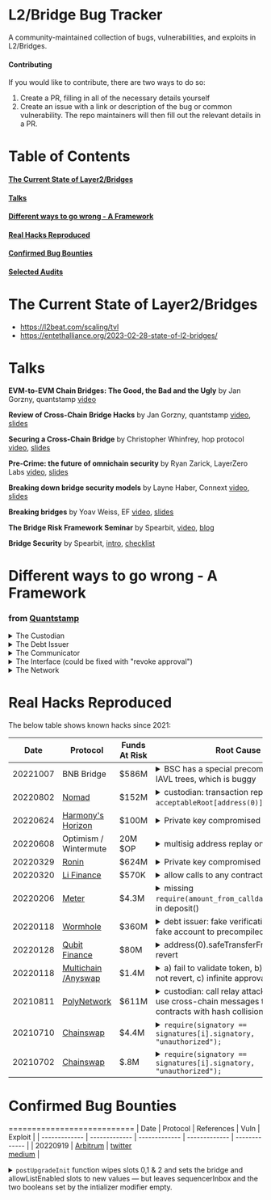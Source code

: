 # L2/Bridge Bug Tracker

A community-maintained collection of bugs, vulnerabilities, and exploits in L2/Bridges.

#### Contributing
If you would like to contribute, there are two ways to do so:
1. Create a PR, filling in all of the necessary details yourself
2. Create an issue with a link or description of the bug or common vulnerability. The repo maintainers will then fill out the relevant details in a PR.

# Table of Contents
#### [The Current State of Layer2/Bridges](#current-state-of-Layer2/Bridges-header)
#### [Talks](#Talks-header)
#### [Different ways to go wrong - A Framework](#Different-ways-to-go-wrong-header)
#### [Real Hacks Reproduced](#Real-Hacks-Reproduced-header)
#### [Confirmed Bug Bounties](#Confirmed-Bug-Bounties-header)
#### [Selected Audits](#Selected-Audits-header)


# <a name="#current-state-of-Layer2/Bridges-header">The Current State of Layer2/Bridges</a>

  * https://l2beat.com/scaling/tvl
  * https://entethalliance.org/2023-02-28-state-of-l2-bridges/

# <a name="Talks-header">Talks</a>

**EVM-to-EVM Chain Bridges: The Good, the Bad and the Ugly** by Jan Gorzny, quantstamp [video](https://www.youtube.com/watch?v=f4GOa4XwCjY)

**Review of Cross-Chain Bridge Hacks** by Jan Gorzny, quantstamp [video](https://youtu.be/EdH7UaJec3g?t=18280), [slides](https://drive.google.com/file/d/1N_BWDDm1YELMkD5WZEEFQ0sD2opAkCgn/view)

**Securing a Cross-Chain Bridge** by Christopher Whinfrey, hop protocol [video](https://youtu.be/umV-wcKlpjg?t=24940), [slides](https://drive.google.com/file/d/1NEhABFJVt6hGGuvRrohbxnWQ442i2DO8/view)

**Pre-Crime: the future of omnichain security** by Ryan Zarick, LayerZero Labs [video](https://youtu.be/umV-wcKlpjg?t=26109), [slides](https://drive.google.com/file/d/1dd6R9LHmZ1At7UxGYbYMwSsu9KDG0sD-/view)

**Breaking down bridge security models** by Layne Haber, Connext [video](https://youtu.be/umV-wcKlpjg?t=26916), [slides](https://drive.google.com/file/d/1nonAR8QKgLWAcPRveADskAejtdiY8D2J/view)

**Breaking bridges** by Yoav Weiss, EF [video](https://youtu.be/umV-wcKlpjg?t=27768), [slides](https://drive.google.com/file/d/1GpSEeFe0xmC4WlOA8mm4JSgRnTEiyiTX/view)

**The Bridge Risk Framework Seminar** by Spearbit, [video](https://www.youtube.com/watch?v=JVNgsmEc5Lk), [blog](https://gov.l2beat.com/t/l2bridge-risk-framework/31)

**Bridge Security** by Spearbit, [intro](https://github.com/spearbit/portfolio/blob/master/content/bridges/BridgeSecurityIntroduction.md), [checklist](https://github.com/spearbit/portfolio/blob/master/content/bridges/BridgeSecurityChecklist.md)

# <a name="#Different-ways-to-go-wrong-header">Different ways to go wrong - A Framework</a>

### from [Quantstamp](https://drive.google.com/file/d/1N_BWDDm1YELMkD5WZEEFQ0sD2opAkCgn/view)
<details><summary>The Custodian</summary>
  - Incorrect asset amount released with respect to the burnt tokens<br>
  - Assets released despite the debt token has not been burnt<br>
  - Asset transaction replay for a single burn transaction<br>
  </details>
  
<details><summary>The Debt Issuer</summary>
  - Incorrect amount of debt issued with respect to the deposited assets<br>
  - Debt token issued although the actual verification did not take place<br>
  - Anybody can issue debt tokens<br>
</details>
<details><summary>The Communicator</summary>
  - Issues debt tokens although no assets have been deposited<br>
  - Issues no debt tokens although assets have been deposited<br>
  - Accepts fraudulent messages from a fake custodian or a debt issuer<br>
  - Does not relay messages<br>
  - The source contract does not emit events upon deposit/withdrawal<br>
</details>
<details><summary>The Interface (could be fixed with "revoke approval")</summary>
  - Deposit from another account<br>
  - Execute any calls from any contract<br>
</details>
<details><summary>The Network</summary>
  - 51% attack<br>
</details>


# <a name="#Real-Hacks-Reproduced-header">Real Hacks Reproduced</a>

The below table shows known hacks since 2021:

| Date  | Protocol | Funds At Risk | Root Cause | References | Code to Reproduce |
| ------------- | ------------- | ------------- | ------------- | ------------- | ------------- |
| 20221007 | BNB Bridge  | $586M | <details><summary>BSC has a special precompile to verify IAVL trees, which is buggy</summary>*in [proofInnerNode.Hash function](https://github.com/cosmos/iavl/blob/de0740903a67b624d887f9055d4c60175dcfa758/proof.go#L53), the value of Right is ignored if Left is not empty, so you were able to change the path yet the (path, nleaf) hash did not change.*</details> | [twitter](https://twitter.com/dedaub/status/1578428002701959170?s=46&t=baZxJq2wl8J6EeoDaM_o2w), [gist](https://gist.github.com/samczsun/8635f49fac0ec66a5a61080835cae3db) | N/A |
| 20220802 | [Nomad](https://docs.nomad.xyz/nomad-101/introduction)  | $152M | <details><summary>custodian: transaction replay attack <br> `acceptableRoot[address(0)] == true`</summary>*Within the process() function is an assert (line 185) that validates that the message for the transfer is associated with a valid root.  By default, a root for an unproven message would be 0x00. <br><br> In an upgrade to the protocol, Nomad decided to initialize the value of trusted roots to 0x00.  While this is common practice, it also matches the value for an untrusted root, so all messages are automatically viewed as proven.<br>[...](https://halborn.com/explained-the-nomad-hack-august-2022/)*</details> | [twitter](https://twitter.com/samczsun/status/1554252024723546112) | [.sol](https://github.com/0xDatapunk/DeFiHackLabs/blob/main/src/test/NomadBridge.exp.sol) |
| 20220624 | [Harmony's Horizon](https://docs.harmony.one/home/general/introduction/what-is-harmony) | $100M | <details><summary>Private key compromised</summary>*the bridge only used a 2 of 5 validation scheme.  This means that only two blockchain accounts needed to be compromised for an attacker to approve any malicious transaction that they wished. <br><br> The Harmony Horizon bridge was exploited via the theft of two private keys. These private keys were encrypted with both a passphrase and a key management service, and no system had access to multiple plaintext keys.  However, the attacker managed to access and decrypt multiple keys.<br>[...](https://halborn.com/explained-the-harmony-horizon-bridge-hack/)*</details> | [twitter](https://twitter.com/0xIvo/status/1540165571681128448) | [.sol](https://github.com/0xDatapunk/DeFiHackLabs/blob/main/src/test/Harmony_multisig.sol) |
| 20220608 | Optimism / Wintermute | 20M $OP | <details><summary>multisig address replay on L2</summary>*Wintermute provided OP an Ethereum (L1) multisig address that they had not yet deployed to Optimism (L2). Attacker replayed txs to deploy ProxyFactory on L2, using the address of "Gnosis Safe: Deployer 3", which was pre-EIP155, thus does not include chainid. Attacker then generate a massive amount of multisig contracts until finding the matching address*</details> | [blog](https://inspexco.medium.com/how-20-million-op-was-stolen-from-the-multisig-wallet-not-yet-owned-by-wintermute-3f6c75db740a) | [.sol](https://github.com/0xDatapunk/DeFiHackLabs/blob/main/src/test/Optimism_exp.sol) |
| 20220329 | [Ronin](https://docs.roninchain.com/docs/components/ronin-bridge-v2) | $624M | <details><summary>Private key compromised</summary>*The Ronin Network uses a set of nine validator nodes to approve transactions on the bridge, and a deposit or withdrawal requires approval by a majority of five of these nodes. The attacker gained control of four validators controlled by Sky Mavis and a third-party Axie DAO validator that signed their malicious transactions.<br>[...](https://halborn.com/explained-the-ronin-hack-march-2022/)*</details> | [twitter](https://twitter.com/captaindefi2/status/1508852842685153282?lang=en) | [.sol](https://github.com/0xDatapunk/DeFiHackLabs/blob/main/src/test/Ronin_exp.sol) |
| 20220320 | [Li Finance](https://www.covalenthq.com/docs/project-showcase/dex/li-finance/) | $570K | <details><summary>allow calls to any contracts</summary>*The hack took advantage of our pre-bridge swap feature. Our smart contract allows a caller to pass an array of multiple swaps using any address with arbitrary calldata.<br><br> This design gave us maximum flexibility in what DEXs we could call and what methods we could call. This also allowed anyone to call other contracts, not just DEXs. Our contract checks to make sure that the result of the swap or swaps is enough tokens to continue the bridging operation.<br><br>The attacker started by passing a legitimate swap of a small amount followed by multiple calls directly to various token contracts. Specifically, they called the `transferFrom` method which allowed the attacker to transfer funds from users’ wallets that had previously given infinite approval to our contract for that specific token.<br><br>This worked because these calls were performed within the context of the contract, which had permission to transfer user funds. The attacker transferred these tokens into a separate wallet that he controlled.<br><br>Once the transfers were completed, the small amount swapped at the beginning was bridged, and the transaction was completed.*</details> | [blog](https://blog.li.fi/20th-march-the-exploit-e9e1c5c03eb9) | [.sol](https://github.com/0xDatapunk/DeFiHackLabs/blob/main/src/test/LiFi_exp.sol) |
| 20220206 | [Meter](https://docs.meter.io/) | $4.3M | <details><summary>missing `require(amount_from_calldata==msg.value)` in deposit()</summary>*The problem with this assumption is that Meter has two functions where users could make deposits: depositEth and the underlying ETH20 deposit function. The depositEth function fulfills this assumption and validates the amount of value in the transaction’s calldata, which is the value that will later be passed to the deposit function.<br><br>The other deposit function does not fulfill this assumption or check that msg.value equals the amount specified within the calldata. The attacker called this deposit function directly and passed it an arbitrary amount in the calldata. This value was then sent to the handler’s deposit function, enabling the attacker to drain value from the protocol.<br><br>Hundred Finance was affected by the attack because the local price of BNB.bsc was depreciated due to the hack. Exploiters were able to buy BNB.bsc at a discounted rate and use them as collateral for loans with Hunter Finance, who used the global Chainlink price for the assets. As a result, the attackers could drain uncompromised assets from the protocol. Two of the four opportunistic loans were repaid, leaving Hunter Finance out $3.3 million. <br> [...](https://halborn.com/explained-the-meter-io-hack-february-2022/)*</details> | [twitter](https://twitter.com/ishwinder/status/1490227406824685569) <br /> [blog](https://blog.chainsafe.io/breaking-down-the-meter-io-hack-a46a389e7ae4) | [source](https://github.com/meterio/chainbridge-solidity-v1.0.0-eth/blob/4aa52d503202fa50b6379be6696c73f2cd694864/contracts/Bridge.sol#L441) <BR> [.sol](https://github.com/0xDatapunk/DeFiHackLabs/blob/main/src/test/Meter_exp.sol) |
| 20220118 | [Wormhole](https://docs.wormhole.com/wormhole/) | $360M | <details><summary>debt issuer: fake verification attack <br> fake account to precompiled sysvar</summary>*The `solana_program::sysvar::instructions` mod is meant to be used with the Instructions sysvar, a sort of precompile on Solana. However, the version of `solana_program` that Wormhole used didn't verify the address being used. <br><br>This meant that you could create your own account which stored the same data that the Instructions sysvar would have stored, and substituted that account for the Instruction sysvar in the call to `verify_signatures`. This would essentially bypass signature validation entirely.*</details> | [twitter](https://twitter.com/samczsun/status/1489044939732406275) | solana |
| 20220128 | [Qubit Finance](https://docs.qbt.fi/protocol/bridge) | $80M | <details><summary>address(0).safeTransferFrom() does not revert</summary>*the contract did not use OpenZeppelin’s SafeERC20 library. If the contract had used this library, the exploit would not have been possible as the SafeERC20.safeTransferFrom function makes use of functionCall() (function from OpenZeppelin’s Address.sol contract) which verifies that the target address contains contract code. This is not the case with the 0 address. <br><br> The exploited contract used a modified safeTransferFrom() function which instead of making use of functionCall() to verify that the target address contained contract code, used the call() function directly. As the 0 address has no code at all, no code is run, and the call is completed successfully without reverting. As a result, the deposit function executed successfully but no real tokens were deposited. The Ethereum QBridge caught the Deposit event and interpreted it as a valid deposit of ETH.  As a result, qXETH tokens were minted for the attacker on BSC. <br><br> By repeating this process multiple times, the attacker was able to build up a large amount of qXETH without depositing any real tokens into the protocol.  The attacker then was able to convert these tokens into BNB, draining about $80 million in assets from the protocol.<br>[...](https://halborn.com/explained-the-qubit-hack-january-2022/)*</detail> | [rekt](https://rekt.news/qubit-rekt/) | [.sol](https://github.com/0xDatapunk/DeFiHackLabs/blob/main/src/test/Qubit_exp.sol) |
| 20220118 | [Multichain<br>/Anyswap]() | $1.4M | <details><summary>a) fail to validate token, b) fallback does not revert, c) infinite approval</summary>*address _underlying = AnyswapV1ERC20(token).underlying(); It’s intended to unwrap the underlying token (“DAI”) from the its anyToken wrapping (“anyDAI”). However, token now is now the attacker’s controlled contract. We can see in the debugger, that this contract now returns WETH as its “underlying asset”. Multichain failed here as this function should have checked if the token address is indeed a Multichain token<br><br>IERC20(_underlying).permit(from, address(this), amount, deadline, v, r, s); Originally, the expected result was that the underlying token’s (“WETH”) ERC20 contract permit() is called to approve the router’s (this) ability to withdraw an amount from the user’s (from) address, as the user supplied a signed transaction for that denoted by (v,r,s). However, WETH contract does not have a permit() function! WETH contract does have a “fallback function” that is called when a function is called but not found. WETH’s fallback function is deposit() that does nothing material in this case, but allows its calling function’s execution to continue as it does not fail.<br><br>TransferHelper.safeTransferFrom(_underlying, from, token, amount); Originally, we expected that if we got to this line it means the signature in the line above was verified and now we can use the approve granted by it to actually move the the amount from the user to the router. However, the signature was not verified, as seen above. In theory, it should not be a problem, as although the attacker’s input should not have passed the signature validation, it did not approve the router access to transfer the funds on the victim’s behalf. However, Multichain’s dapp requested from all of its users a practically infinite approval sum. This insecure methodology is quite common in dapps, to save user expenses on gas. We had warned in the past that such behavior (we named it baDAPProve) can be hazardous in case of a rogue or a vulnerable dapp, and now this potential threat had materialized. By abusing this excessive approval, the function transfers the WETH amount from the victim account to the attackers’ controlled contract.*</detail> | [medium](https://medium.com/zengo/without-permit-multichains-exploit-explained-8417e8c1639b) | [.sol](https://github.com/0xDatapunk/DeFiHackLabs/blob/main/src/test/Anyswap_poc.t.sol) |
| 20210811 | [PolyNetwork](https://github.com/polynetwork/docs) | $611M | <details><summary>custodian: call relay attack <br> use cross-chain messages to call special contracts with hash collision</summary>*The core of this attack is that the verifyHeaderAndExecuteTx function of the EthCrossChainManager contract can execute specific cross-chain transactions through the _executeCrossChainTx function.<br><br>Since the owner of the EthCrossChainData contract is the EthCrossChainManager contract, the EthCrossChainManager contract can modify the keeper of the contract by calling the putCurEpochConPubKeyBytes function of the EthCrossChainData contract.<br><br>The verifyHeaderAndExecuteTx function of the EthCrossChainManager contract can perform user-specified cross-chain transactions by calling the _executeCrossChainTx function internally. So the attacker only needs to pass in the carefully constructed data through the verifyHeaderAndExecuteTx function for the _executeCrossChainTx function to execute the call to the EthCrossChainData contract PutCurEpochConPubKeyBytes function to change the keeper role to the address specified by the attackers.<br><br>After replacing the address of the keeper role, the attacker can construct a transaction at will and withdraw any amount of funds from the contract.*</detail> | [rekt](https://rekt.news/polynetwork-rekt/) <br /> [medium](https://slowmist.medium.com/the-root-cause-of-poly-network-being-hacked-ec2ee1b0c68f) | [.sol](https://github.com/0xDatapunk/DeFiHackLabs/blob/main/src/test/PolyNetwork/PolyNetwork_exp.sol) |
| 20210710 | [Chainswap](https://docs.chainswap.com/) | $4.4M | <details><summary>`require(signatory == signatures[i].signatory, "unauthorized");`</summary>*this shows the misunderstanding of signature verification as both signatory and r,s,v are provided by the user*</detail> | [twitter](https://twitter.com/real_n3o/status/1414071223940571139) <br /> [rekt](https://rekt.news/chainswap-rekt/) | [.sol](https://github.com/0xDatapunk/DeFiHackLabs/blob/main/src/test/Chainswap_exp2.sol) |
| 20210702 | [Chainswap](https://docs.chainswap.com/) | $.8M | <details><summary>`require(signatory == signatures[i].signatory, "unauthorized");`</summary>*this shows the misunderstanding of signature verification as both signatory and r,s,v are provided by the user*</detail> | [post-mortem](https://chain-swap.medium.com/chainswap-post-mortem-and-compensation-plan-90cad50898ab) | [.sol](https://github.com/0xDatapunk/DeFiHackLabs/blob/main/src/test/Chainswap_exp1.sol) |

# <a name="Confirmed-Bug-Bounties-header">Confirmed Bug Bounties</a>
===========================
| Date  | Protocol | References | Vuln | Exploit |
| ------------- | ------------- | ------------- | ------------- | ------------- |
| 20220919 | [Arbitrum](https://developer.arbitrum.io/)  | [twitter](https://twitter.com/0xriptide/status/1572051111246467074)<br>[medium](https://medium.com/@0xriptide/hackers-in-arbitrums-inbox-ca23272641a2) | <details><summary>`postUpgradeInit` function wipes slots 0,1 & 2 and sets the bridge and allowListEnabled slots to new values — but leaves sequencerInbox and the two booleans set by the intializer modifier empty.</summary>*call the public initialize() function and set our own address as the bridge to accept all incoming ETH deposits … but only because of this gas optimization in the code from a month prior.*</detail> | Once initialized the contact with our own bridge contract address, we can hijack all incoming ETH deposits from users attempting to bridge to Arbitrum via the depositEth() function | 
| 20220607 | [Aurora](https://doc.aurora.dev/) | [blog](https://aurora.dev/blog/aurora-mitigates-its-inflation-vulnerability), [immunefi](https://medium.com/immunefi/aurora-infinite-spend-bugfix-review-6m-payout-e635d24273d#b405), [source](https://github.com/aurora-is-near/aurora-engine/blob/5c8691ea6ea5f1b309ef227f7f5c719ffea45d28/engine-precompiles/src/native.rs#L198), [disclosure](https://app.ardrive.io/#/drives/7ba902d8-d26a-4dad-99b8-807eaaf8d925/folders/c63e6e8b-0d66-4018-b5ac-e93afe948d46) | <details><summary>delegateCall to precompiles</summary>*In the exit to NEAR and exit to Ethereum precompiles, the contract address was hardcoded with disregard to how DelegateCall works. When someone calls the contract it comes from the address of the contract always, and not from the input. Also, since the balance is from the EOA and not the contract, there is no transfer of ETH. This results in the Aurora Engine scheduling a transfer from its NEP-141 ETH balance to the adversary while it has not received an ETH transfer.*</detail> | Instead of removing the hardcoded contract address, given context, it turned out to be better to instead return an exit error if the address given does not match the inputs' address. |
| 20220202 | [Optimism](https://www.optimism.io/)  | [github](https://github.com/ethereum-optimism/optimism/blob/develop/technical-documents/postmortems/2022-02-02-inflation-vuln.md)<br>[writeup](https://www.saurik.com/optimism.html) | <details><summary>The code for Suicide is directly modifying the stateObject's data.Balance field instead of checking UsingOVM and redirecting that modification to OVM_ETH</summary></details> | Contract balances were improperly zeroed during self-destruction, so that the contract address would still have a balance after it had been self-destructed. This could have enabled an attacker to run a loop which doubled the balance of a contract each time, resulting in massive inflation and issuance directly to the attacker. | 

# <a name="Selected-Audits-header">Selected Audits</a>

### 2023-02-06 Optimism Bedrock - [Sherlock](https://app.sherlock.xyz/audits/contests/63) - [report](https://app.sherlock.xyz/audits/contests/38)

<details><summary>3 Highs </summary>
  
  1. [Due to additional operations between gas check and gas use, malicious user can finalize other’s withdrawal with less than specified gas limit, leading to loss of funds](https://github.com/sherlock-audit/2023-01-optimism-judging/issues/109) 
  2. [Due to forwarded gas being silently reduced if exceeding 63/64th of total gasleft(), withdrawals with high gas limits can be bricked by a malicious user, permanently locking funds](https://github.com/sherlock-audit/2023-01-optimism-judging/issues/96) 
  3. [Due to presence of reentrancy guard on the function relayMessage, a malicious user can make users lose their fund during finalizing their withdrawal](https://github.com/sherlock-audit/2023-01-optimism-judging/issues/87)
</details>   
  
<details><summary> 11 Mediums </summary>  
  
  1. [Due to not checking the value of is_last, batcher frames are incorrectly decoded leading to consensus split (.go)](https://github.com/sherlock-audit/2023-01-optimism-judging/issues/279) 
  2. [Due to MAX_RESOURCE_LIMIT, censorship resistance is undermined and bridging of assets can be DOSed at low cost](https://github.com/sherlock-audit/2023-01-optimism-judging/issues/277)
  3. [When decoding a deposit transaction JSON string without the "gas" field, a panic/runtime error is triggered due to a nil pointer dereference (.go)](https://github.com/sherlock-audit/2023-01-optimism-judging/issues/276)
  4. [Due to incorrect gas factor of 16 instead of 4 for 0 value bytes, MigrateWithdrawal() may set gas limit so high for old withdrawals when migrating them by mistake and they can't be relayed in the L1 and users funds would be lost (.go)](https://github.com/sherlock-audit/2023-01-optimism-judging/issues/235)
  5. [Due to missing function, contract with only IOptimismMintableERC20 interface is not compatible with StandardBridge](https://github.com/sherlock-audit/2023-01-optimism-judging/issues/220)
  6. [Due to small size of the blockHeightLRU, attacker can replay blocks and eclipses a node from the P2P network (.go)](https://github.com/sherlock-audit/2023-01-optimism-judging/issues/177)
  7. [Migration can be bricked by sending a message directly to the LegacyMessagePasser (.go)](https://github.com/sherlock-audit/2023-01-optimism-judging/issues/105)
  8. [Challenger can delete a l2Output which is older than 7 days meaning withdrawals will stop working for even confirmed transaction](https://github.com/sherlock-audit/2023-01-optimism-judging/issues/75)
  9. [Since depositTransaction does not enforce minimum gas limit, it is costly to the sequencer to process thess txs without compensation](https://github.com/sherlock-audit/2023-01-optimism-judging/issues/71)
  10. [Deposits from L1 to L2 using L1CrossDomainMessenger will fail and will not be replayable when L2CrossDomainMessenger is paused](https://github.com/sherlock-audit/2023-01-optimism-judging/issues/57)
  11. [Due to the requirement that reproving can only be done on the same L2 block number, withdrawal transactions can get stuck if output root is reproposed](https://github.com/sherlock-audit/2023-01-optimism-judging/issues/53)
</details>

### 2022-12-15 connext - [Spearbit](https://github.com/spearbit/portfolio/blob/master/pdfs/ConnextNxtp-Spearbit-Security-Review.pdf)
15 Highs, 19 Mediems
  
### 2022-10-28 zkSync V2 - [C4](https://app.sherlock.xyz/audits/contests/63) - [report](https://code4rena.com/reports/2022-10-zksync)

<details><summary>2 Mediums </summary>
  
  1. [diamondCut is not protected in case of governor’s key leakage](https://github.com/code-423n4/2022-10-zksync-findings/issues/46) 
  2. [BLOCK_PERIOD should be set to 12 secs instead of 13, which results in a transaction in the Priority Queue incorrectly expires 5.5 hours earlier than expected.](https://github.com/code-423n4/2022-10-zksync-findings/issues/259)
</details>  

### 2022-10-18 LI.FI - [Spearbit](https://github.com/spearbit/portfolio/blob/master/pdfs/LIFI-Spearbit-Security-Review.pdf)
8 Highs, 19 Mediums  
  
### 2022-10-17 Connext Amarok - [C4](https://code4rena.com/contests/2022-06-connext-amarok-contest) - [report](https://code4rena.com/reports/2022-06-connext)  
  
  
### 2022-10-04 optimismDrippie - [Spearbit](https://github.com/spearbit/portfolio/blob/master/pdfs/Connext-Spearbit-Security-Review.pdf)
1 Medium
  
### 2022-08-30 Connext - [Spearbit](https://github.com/spearbit/portfolio/blob/master/pdfs/Connext-Spearbit-Security-Review.pdf)
4 Critical, 16 Highs, 20 Mediums

### 2022-05-05 LI.FI - [C4](https://code4rena.com/contests/2022-03-lifi-contest) - [report](https://code4rena.com/reports/2022-03-lifinance)
2 Highs, 13 Mediums
  
### 2021-08-30 Connext - [C4](https://code4rena.com/contests/2021-07-connext-contest) - [report](https://code4rena.com/reports/2021-07-connext)
5 Highs, 2 Mediums
